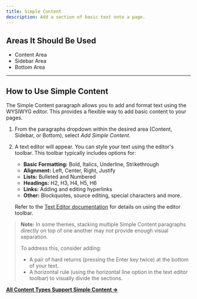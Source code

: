 ```yaml
---
title: Simple Content
description: Add a section of basic text onto a page.
---
```


## Areas It Should Be Used

*   Content Area
*   Sidebar Area
*   Bottom Area

---

## How to Use Simple Content

The Simple Content paragraph allows you to add and format text using the WYSIWYG editor. This provides a flexible way to add basic content to your pages.

1.  From the paragraphs dropdown within the desired area (Content, Sidebar, or Bottom), select *Add Simple Content*.
2.  A text editor will appear. You can style your text using the editor's toolbar. This toolbar typically includes options for:

    *   **Basic Formatting:** Bold, Italics, Underline, Strikethrough
    *   **Alignment:** Left, Center, Right, Justify
    *   **Lists:** Bulleted and Numbered
    *   **Headings:** H2, H3, H4, H5, H6
    *   **Links:** Adding and editing hyperlinks
    *   **Other:** Blockquotes, source editing, special characters and more.

    Refer to the [Text Editor documentation](../../text-editor) for details on using the editor toolbar.

> **Note:** In some themes, stacking multiple Simple Content paragraphs directly on top of one another may not provide enough visual separation.
>
> To address this, consider adding:
>
> *   A pair of hard returns (pressing the Enter key twice) at the bottom of your text.
> *   A horizontal rule (using the horizontal line option in the text editor toolbar) to visually divide the sections.

**[All Content Types Support Simple Content ⇒](../../content-types)**
